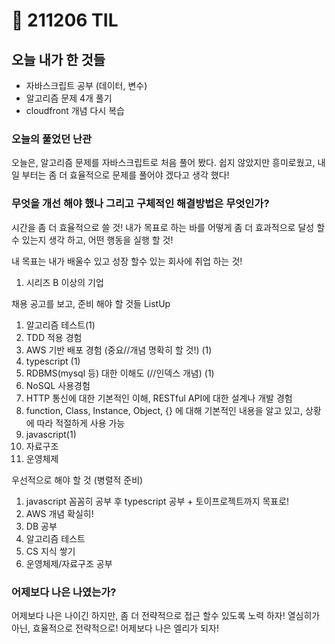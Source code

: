 # :rocket: 211206 TIL

## 오늘 내가 한 것들
- 자바스크립트 공부 (데이터, 변수)
- 알고리즘 문제 4개 풀기
- cloudfront 개념 다시 복습

### 오늘의 풀었던 난관
오늘은, 알고리즘 문제를 자바스크립트로 처음 풀어 봤다.
쉽지 않았지만 흥미로웠고, 내일 부터는 좀 더 효율적으로 문제를 풀어야 겠다고 생각 했다!

### 무엇을 개선 해야 했나  그리고 구체적인 해결방법은 무엇인가?
시간을 좀 더 효율적으로 쓸 것!
내가 목표로 하는 바를 어떻게 좀 더 효과적으로 달성 할수 있는지 생각 하고, 어떤 행동을 실행 할 것!

내 목표는 내가 배울수 있고 성장 할수 있는 회사에 취업 하는 것!  
1. 시리즈 B 이상의 기업  

채용 공고를 보고,
준비 해야 할 것들 ListUp  
1. 알고리즘 테스트(1)  
2. TDD 적용 경험   
3. AWS 기반 배포 경험 (중요//개념 명확히 할 것!) (1)  
4. typescript (1)  
5. RDBMS(mysql 등) 대한 이해도 (//인덱스 개념) (1)  
7. NoSQL 사용경험  
8. HTTP 통신에 대한 기본적인 이해, RESTful API에 대한 설계나 개발 경험  
9. function, Class, Instance, Object, {} 에 대해 기본적인 내용을 알고 있고, 상황에 따라 적절하게 사용 가능  
10. javascript(1)  
11. 자료구조
12. 운영체제 

우선적으로 해야 할 것 (병렬적 준비)  
1. javascript 꼼꼼히 공부 후 typescript 공부 + 토이프로젝트까지 목표로!  
2. AWS 개념 확실히!  
3. DB 공부  
4. 알고리즘 테스트     
5. CS 지식 쌓기  
6. 운영체제/자료구조 공부   


### 어제보다 나은 나였는가?
어제보다 나은 나이긴 하지만, 
좀 더 전략적으로 접근 할수 있도록 노력 하자!
열심히가 아닌, 효율적으로 전략적으로! 
어제보다 나은 엘리가 되자!